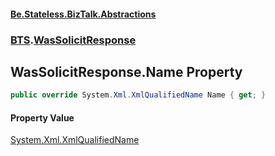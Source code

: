 #### [Be.Stateless.BizTalk.Abstractions](README.md 'README')
### [BTS](BTS.md 'BTS').[WasSolicitResponse](WasSolicitResponse.md 'BTS.WasSolicitResponse')

## WasSolicitResponse.Name Property

```csharp
public override System.Xml.XmlQualifiedName Name { get; }
```

#### Property Value
[System.Xml.XmlQualifiedName](https://docs.microsoft.com/en-us/dotnet/api/System.Xml.XmlQualifiedName 'System.Xml.XmlQualifiedName')